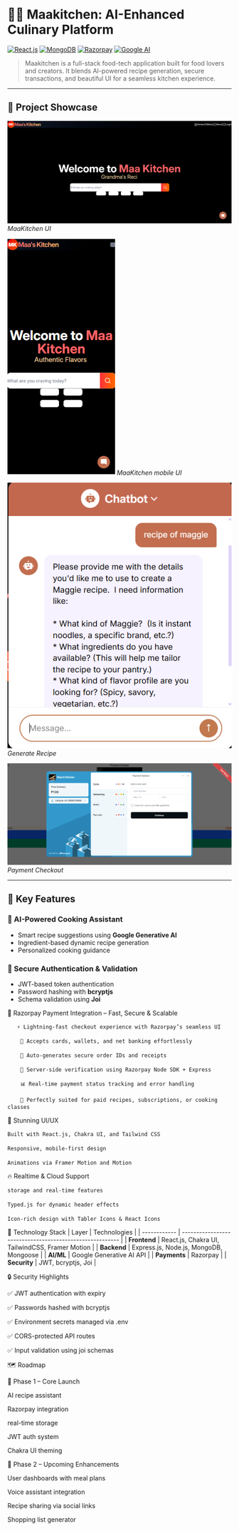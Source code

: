 # 🧑‍🍳 Maakitchen: AI-Enhanced Culinary Platform

[![React.js](https://img.shields.io/badge/React.js-19.0-blue.svg)]()
[![MongoDB](https://img.shields.io/badge/MongoDB-Mongoose-green.svg)]()
[![Razorpay](https://img.shields.io/badge/Payments-Razorpay-orange.svg)]()
[![Google AI](https://img.shields.io/badge/AI-Gemini-blueviolet.svg)]()

> Maakitchen is a full-stack food-tech application built for food lovers and creators. It blends AI-powered recipe generation, secure transactions, and beautiful UI for a seamless kitchen experience.

---

## 📸 Project Showcase

![Maakitchen UI](maakitchen-UI.png)
*MaaKitchen UI*

![Maakitchen UI](mobile.png)
*MaaKitchen mobile UI*

![Recipe Generation](recipe.png)
*Generate Recipe*

![Payment Checkout](payment.png)
*Payment Checkout*

---

## 🌟 Key Features

### 🍳 AI-Powered Cooking Assistant
- Smart recipe suggestions using **Google Generative AI**
- Ingredient-based dynamic recipe generation
- Personalized cooking guidance

### 🔐 Secure Authentication & Validation
- JWT-based token authentication
- Password hashing with **bcryptjs**
- Schema validation using **Joi**

💸 Razorpay Payment Integration – Fast, Secure & Scalable

       ⚡ Lightning-fast checkout experience with Razorpay’s seamless UI
        
        🏦 Accepts cards, wallets, and net banking effortlessly
    
        🧾 Auto-generates secure order IDs and receipts

        🔐 Server-side verification using Razorpay Node SDK + Express
 
        📊 Real-time payment status tracking and error handling

        💼 Perfectly suited for paid recipes, subscriptions, or cooking classes



🎨 Stunning UI/UX


    Built with React.js, Chakra UI, and Tailwind CSS

    Responsive, mobile-first design
    
    Animations via Framer Motion and Motion


🔥 Realtime & Cloud Support

    storage and real-time features
    
    Typed.js for dynamic header effects
    
    Icon-rich design with Tabler Icons & React Icons


🧠 Technology Stack
| Layer        | Technologies                                             |
| ------------ | -------------------------------------------------------- |
| **Frontend** | React.js, Chakra UI, TailwindCSS, Framer Motion |
| **Backend**  | Express.js, Node.js, MongoDB, Mongoose                   |
| **AI/ML**    | Google Generative AI API                                 |
| **Payments** | Razorpay                                                 |
| **Security** | JWT, bcryptjs, Joi                                       |


🔒 Security Highlights

✅ JWT authentication with expiry

✅ Passwords hashed with bcryptjs

✅ Environment secrets managed via .env

✅ CORS-protected API routes

✅ Input validation using joi schemas



🗺 Roadmap


🚧 Phase 1 – Core Launch

   AI recipe assistant

   Razorpay integration

   real-time storage

   JWT auth system

   Chakra UI theming

🚀 Phase 2 – Upcoming Enhancements

   User dashboards with meal plans

   Voice assistant integration

   Recipe sharing via social links

   Shopping list generator

 




